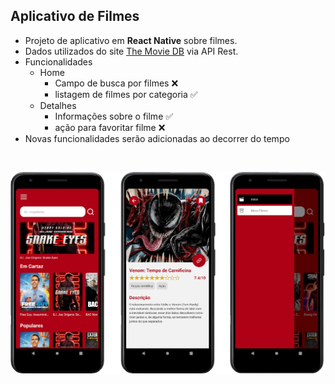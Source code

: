 ## Aplicativo de Filmes
- Projeto de aplicativo em **React Native** sobre filmes. 
- Dados utilizados do site [The Movie DB](https://www.themoviedb.org/) via API Rest.
- Funcionalidades
  - Home
    - Campo de busca por filmes :x:
    - listagem de filmes por categoria :white_check_mark:
  - Detalhes 
    - Informações sobre o filme :white_check_mark:
    - ação para favoritar filme  :x:
- Novas funcionalidades serão adicionadas ao decorrer do tempo
<br>

![alt text](https://github.com/rafaelperrechil/app-filmes/blob/master/assets/app-filmes-telas.jpg?raw=true)